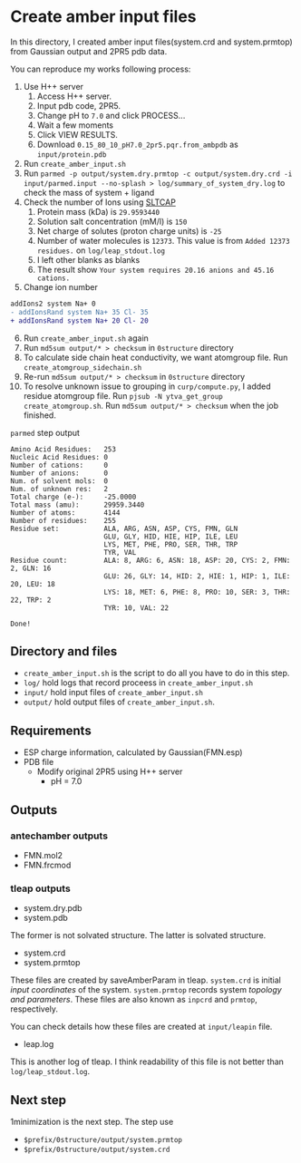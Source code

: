 # Create amber input files

In this directory, I created amber input files(system.crd and system.prmtop) from Gaussian output and 2PR5 pdb data.

You can reproduce my works following process:

1. Use H++ server
   1. Access H++ server.
   2. Input pdb code, 2PR5.
   3. Change pH to `7.0` and click PROCESS...
   4. Wait a few moments
   5. Click VIEW RESULTS.
   6. Download `0.15_80_10_pH7.0_2pr5.pqr.from_ambpdb` as `input/protein.pdb`
2. Run `create_amber_input.sh`
3. Run `parmed -p output/system.dry.prmtop -c output/system.dry.crd -i input/parmed.input --no-splash > log/summary_of_system_dry.log` to check the mass of system + ligand
4. Check the number of Ions using [SLTCAP](https://www.phys.ksu.edu/personal/schmit/SLTCAP/SLTCAP.html)
   1. Protein mass (kDa) is `29.9593440`
   2. Solution salt concentration (mM/l) is `150`
   3. Net charge of solutes (proton charge units) is `-25`
   4. Number of water molecules is `12373`. This value is from `Added 12373 residues.` on `log/leap_stdout.log`
   5. I left other blanks as blanks
   6. The result show `Your system requires 20.16 anions and 45.16 cations.`
5. Change ion number
```diff
addIons2 system Na+ 0
- addIonsRand system Na+ 35 Cl- 35
+ addIonsRand system Na+ 20 Cl- 20
```
6. Run `create_amber_input.sh` again
7. Run `md5sum output/* > checksum` in `0structure` directory
8. To calculate side chain heat conductivity, we want atomgroup file. Run `create_atomgroup_sidechain.sh`
9. Re-run `md5sum output/* > checksum` in `0structure` directory
10. To resolve unknown issue to grouping in `curp/compute.py`, I added residue atomgroup file. Run `pjsub -N ytva_get_group create_atomgroup.sh`. Run `md5sum output/* > checksum` when the job finished.

`parmed` step output

```
Amino Acid Residues:   253
Nucleic Acid Residues: 0
Number of cations:     0
Number of anions:      0
Num. of solvent mols:  0
Num. of unknown res:   2
Total charge (e-):     -25.0000
Total mass (amu):      29959.3440
Number of atoms:       4144
Number of residues:    255
Residue set:           ALA, ARG, ASN, ASP, CYS, FMN, GLN
                       GLU, GLY, HID, HIE, HIP, ILE, LEU
                       LYS, MET, PHE, PRO, SER, THR, TRP
                       TYR, VAL
Residue count:         ALA: 8, ARG: 6, ASN: 18, ASP: 20, CYS: 2, FMN: 2, GLN: 16
                       GLU: 26, GLY: 14, HID: 2, HIE: 1, HIP: 1, ILE: 20, LEU: 18
                       LYS: 18, MET: 6, PHE: 8, PRO: 10, SER: 3, THR: 22, TRP: 2
                       TYR: 10, VAL: 22

Done!
```

## Directory and files

- `create_amber_input.sh` is the script to do all you have to do in this step. 
- `log/` hold logs that record proceess in `create_amber_input.sh`
- `input/` hold input files of `create_amber_input.sh`
- `output/` hold output files of `create_amber_input.sh`.

## Requirements

- ESP charge information, calculated by Gaussian(FMN.esp)
- PDB file
  - Modify original 2PR5 using H++ server
    - pH = 7.0 

## Outputs

### antechamber outputs

- FMN.mol2
- FMN.frcmod

### tleap outputs

- system.dry.pdb
- system.pdb

The former is not solvated structure. The latter is solvated structure.

- system.crd
- system.prmtop

These files are created by saveAmberParam in tleap. `system.crd` is initial *input coordinates* of the system. `system.prmtop` records system *topology and parameters*. These files are also known as `inpcrd` and `prmtop`, respectively.

You can check details how these files are created at `input/leapin` file.

- leap.log

This is another log of tleap. I think readability of this file is not better than `log/leap_stdout.log`.

## Next step

1minimization is the next step. The step use

- `$prefix/0structure/output/system.prmtop`
- `$prefix/0structure/output/system.crd`

